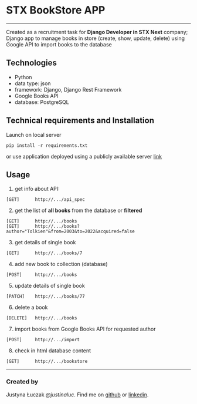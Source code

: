 # STX BookStore APP
*** 
Created as a recruitment task for **Django Developer in STX Next** company;
Django app to manage books in store (create, show, update, delete)
using Google API to import books to the database


## Technologies
* Python
* data type: json
* framework: Django, Django Rest Framework
* Google Books API
* database: PostgreSQL 

## Technical requirements and Installation
Launch on local server 
```
pip install -r requirements.txt
```
or use application deployed using a publicly available server [link](https://vast-springs-92048.herokuapp.com/)

## Usage
1. get info about API: 
```
[GET]      http://.../api_spec
```
2. get the list of **all books** from the database or **filtered**
```
[GET]      http://.../books
[GET]      http://.../books?author="Tolkien"&from=2003&to=2022&acquired=false
```
3. get details of single book
```
[GET]      http://.../books/7
```
4. add new book to collection (database)
```
[POST]     http://.../books
```
5. update details of single book
```
[PATCH]    http://.../books/77
```
6. delete a book
```
[DELETE]   http://.../books
```
7. import books from Google Books API for requested author
```
[POST]     http://.../import
```
8. check in html database content
```
[GET]      http://.../bookstore
```
*** 

### Created by
Justyna Łuczak _@justinaluc_. Find me on [github](https://github.com/justinaluc)
or [linkedin](https://www.linkedin.com/in/justyna-%C5%82uczak-9535ab8b/).

